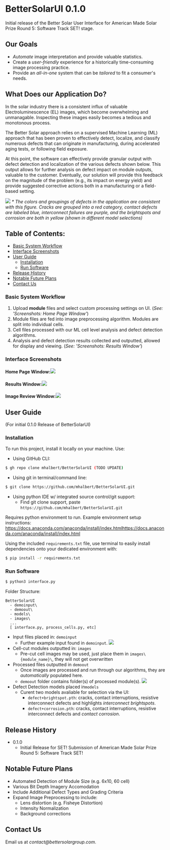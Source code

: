 # BetterSolarUI 0.1.0
Initial release of the Better Solar User Interface for American Made Solar Prize Round 5: Software Track SET! stage.

## Our Goals
* _Automate_ image interpretation and provide valuable statistics.
* Create a _user-friendly_ experience for a historically time-consuming image processing practice. 
* Provide an _all-in-one_ system that can be _tailored_ to fit a consumer's needs.


## What Does our Application Do?
In the solar industry there is a consistent influx of valuable Electroluminescence (EL) images, which become 
overwhelming and unmanagable. Inspecting these images easily becomes a tedious and monotonous process.

The Better Solar approach relies on a supervised Machine Learning (ML) approach that has been proven to effectively 
detect, localize, and classify numerous defects that can originate in manufacturing, during accelerated aging tests, 
or following field exposure. 

At this point, the software can effectively provide granular output with defect detection and localization of 
the various defects shown below. This output allows for further analysis on 
defect impact on module outputs, valuable to the customer. Eventually, our solution will provide this feedback on 
the magnitude of the problem (e.g., its impact on energy yield) and provide suggested corrective actions both in 
a manufacturing or a field-based setting.

![](readmepics/defecttypes.png)
_* The colors and groupings of defects in the application are consistent with this figure. Cracks are grouped into
a red category, contact defects are labeled blue, interconnect failures are purple, and the brightspots and corrosion
are both in yellow (shown in different model selections)_

## Table of Contents:
* [Basic System Workflow](#Basic-System-Workflow)
* [Interface Screenshots](#Interface-Screenshots)
* [User Guide](#User-Guide)
  * [Installation](#Installation)
  * [Run Software](#Run-Software)
* [Release History](#Release-History)
* [Notable Future Plans](#Notable-Future-Plans)
* [Contact Us](#Contact-Us)

### Basic System Workflow
1. Upload **module** files and select custom processing settings on UI. (*See: 'Screenshots: Home Page Window'*)
2. Module files are fed into image preprocessing algorithm. Modules are split into individual cells.
3. Cell files processed with our ML cell level analysis and defect detection algorithms.
4. Analysis and defect detection results collected and outputted, allowed for display and viewing. (*See: 'Screenshots: Results Window'*)

### Interface Screenshots

#### Home Page Window:![](readmepics/home.png)
#### Results Window:![](readmepics/demo_results.png)
#### Image Review Window:![](readmepics/demo_image.png)

## User Guide
(For initial 0.1.0 Release of BetterSolarUI)

### Installation

To run this project, install it locally on your machine. Use:
* Using GitHub CLI:
```sh 
$ gh repo clone mhalbert/BetterSolarUI (TODO UPDATE)
```
* Using git in terminal/command line:
```sh
$ git clone https://github.com/mhalbert/BetterSolarUI.git
```
* Using python IDE w/ integrated source control/git support:
  * Find git clone support, paste ``` https://github.com/mhalbert/BetterSolarUI.git ```
 
Requires python environment to run. Example environment setup instructions: https://docs.anaconda.com/anaconda/install/index.htmlhttps://docs.anaconda.com/anaconda/install/index.html

Using the included `requirements.txt` file, use terminal to easily install dependencies onto your dedicated environment with:
```sh
$ pip install -r requirements.txt
```


### Run Software
```sh
$ python3 interface.py
```

Folder Structure:
```
BetterSolarUI
  - demoinput\
  - demoout\
  - models\
  - images\
  ...
  [ interface.py, process_cells.py, etc]
```
* Input files placed in: `demoinput`
  * Further example input found in `demoinput`. ![](readmepics/module.jpeg)
* Cell-cut modules outputted in: `images`
  * Pre-cut cell images may be used, just place them in `images\{module_name}\`, they will not get overwritten
* Processed files outputted in `demoout`
  * Once images are processed and run through our algorithms, they are _automatically_ populated here.
  * `demoout` folder contains folder(s) of processed module(s). ![](readmepics/demoout.png)
* Defect Detection models placed in`models` 
  * Curent two models avaliable for selection via the UI:
    * `defect+brightspot.pth`: cracks, contact interruptions, resistive interconnect defects and highlights _interconnect brightspots_.
    * `defect+corrosion.pth`: cracks, contact interruptions, resistive interconnect defects and _contact corrosion_.


## Release History
* 0.1.0
  * Initial Release for SET! Submission of American Made Solar Prize Round 5: Software Track SET!

## Notable Future Plans
* Automated Detection of Module Size (e.g. 6x10, 60 cell) 
* Various Bit Depth Imagery Accomodation
* Include Additional Defect Types and Grading Criteria
* Expand Image Preprocessing to include:
  * Lens distortion (e.g. Fisheye Distortion)
  * Intensity Normalization
  * Background corrections
  
## Contact Us
Email us at _contact@bettersolargroup.com_. 


